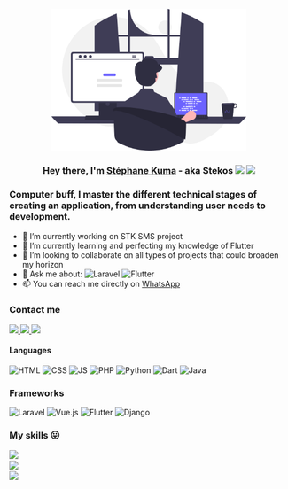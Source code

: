<p align="center">
  <a href="#"><img width="70%" height="auto" src="programming.svg" height="175px"/></a>
</p>

<h3 align="center">Hey there, I'm <a href="">Stéphane Kuma</a> - aka Stekos <img src="https://media.giphy.com/media/hvRJCLFzcasrR4ia7z/giphy.gif" width="28"> <img src="https://emojis.slackmojis.com/emojis/images/1531849430/4246/blob-sunglasses.gif?1531849430" width="28"/></h3>

### Computer buff, I master the different technical stages of creating an application, from understanding user needs to development.

- 🔭 I’m currently working on STK SMS project
- 🌱 I’m currently learning and perfecting my knowledge of Flutter
- 👯 I’m looking to collaborate on all types of projects that could broaden my horizon
- 💬 Ask me about: ![Laravel](https://img.shields.io/badge/Laravel-red?style=flat&logo=laravel&logoColor=white) ![Flutter](https://img.shields.io/badge/Flutter-blue?style=flat&logo=html&logoColor=white) 
- 📫 You can reach me directly on <a href="https://wa.me/22893413639">WhatsApp</a>


### Contact me

<p>
  <a href="https://www.linkedin.com/in/st%C3%A9phane-kuma-930696188/">
    <img src="https://img.shields.io/badge/Stéphane%20Kuma-blue?style=social&logo=linkedin&labelColor=blue" />
  </a>
  <a href="mailto:kumastephane@gmail.com?">
    <img src="https://img.shields.io/badge/kumastephane%40gmail.com-red?&style=social&logo=gmail&logoColor=red"/>
  </a>
  <a href="https://wa.me/22893413639">
    <img src="https://img.shields.io/badge/WhatsApp-green?&style=social&logo=whatsapp&logoColor=white" />
  </a>
</p>


#### Languages

![HTML](https://img.shields.io/badge/HTML-red?style=flat&logo=html&logoColor=white)
![CSS](https://img.shields.io/badge/CSS-red?style=flat&logo=css&logoColor=white)
![JS](https://img.shields.io/badge/JavaScript-yellow?style=flat&logo=javascript&logoColor=white)
![PHP](https://img.shields.io/badge/PHP-blue?style=flat&logo=php&logoColor=white)
![Python](https://img.shields.io/badge/Python-yellow?style=flat&logo=html&logoColor=white)
![Dart](https://img.shields.io/badge/Dart-blue?style=flat&logo=html&logoColor=white)
![Java](https://img.shields.io/badge/Java-blue?style=flat&logo=html&logoColor=white)


### Frameworks

![Laravel](https://img.shields.io/badge/Laravel-red?style=flat&logo=laravel&logoColor=white)
![Vue.js](https://img.shields.io/badge/Vue.js-green?style=flat&logo=vue.js&logoColor=white)
![Flutter](https://img.shields.io/badge/Flutter-blue?style=flat&logo=html&logoColor=white)
![Django](https://img.shields.io/badge/Django-green?style=flat&logo=django&logoColor=white)


### My skills 😛

![](https://github-readme-stats.vercel.app/api?username=StephaneKuma&theme=dark&hide_border=true&include_all_commits=true&count_private=true)<br/>
![](https://github-readme-streak-stats.herokuapp.com/?user=StephaneKuma&theme=dark&hide_border=true)<br/>
![](https://github-readme-stats.vercel.app/api/top-langs/?username=StephaneKuma&theme=dark&hide_border=true&include_all_commits=true&count_private=true&layout=compact)




<!--
**StephaneKuma/StephaneKuma** is a ✨ _special_ ✨ repository because its `README.md` (this file) appears on your GitHub profile.

Here are some ideas to get you started:

- 🔭 I’m currently working on ...
- 🌱 I’m currently learning ...
- 👯 I’m looking to collaborate on ...
- 🤔 I’m looking for help with ...
- 💬 Ask me about ...
- 📫 How to reach me: ...
- 😄 Pronouns: ...
- ⚡ Fun fact: ...
-->
